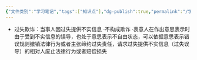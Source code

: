 ```yaml
---
{"文件类别":"学习笔记","tags":["知识点"],"dg-publish":true,"permalink":"/学习笔记studyup/知识点cheese/过失欺诈/","dgPassFrontmatter":true,"noteIcon":"","created":"2024-07-17T11:19:54.257+08:00","updated":"2024-09-11T12:07:15.715+08:00"}
---
```


- 过失欺诈：当事人因过失提供不实信息
·不构成欺诈
·表意人在作出意思表示时由于受到不实信息的误导，也处于意思表示不自由状态，可以依据意思表示错误规则撤销法律行为或者主张缔约过失责任，请求过失提供不实信息（过失误导）的相对人废止法律行为或者赔偿损失
